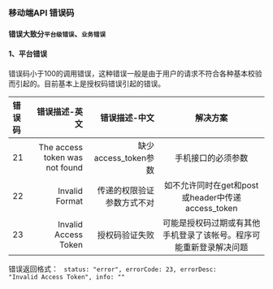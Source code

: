 ### 移动端API 错误码

#### 错误大致分`平台级错误`、`业务错误`

#### 1、平台错误
错误码小于100的调用错误，这种错误一般是由于用户的请求不符合各种基本校验而引起的。目前基本上是授权码错误引起的错误。

| 错误码 |  错误描述-英文  | 错误描述-中文 |  解决方案 |
| :-- | ----:| ----:| :--: |
| 21 | The access token was not found | 缺少access_token参数 | 手机接口的必须参数 |
| 22 | Invalid Format |传递的权限验证参数方式不对 | 如不允许同时在get和post或header中传递access_token |
| 23| Invalid Access Token | 授权码验证失败 |可能是授权码过期或有其他手机登录了该帐号。程序可能重新登录解决问题|

错误返回格式：
<code>
status: "error",
errorCode: 23,
errorDesc: "Invalid Access Token",
info: ""
</code>

